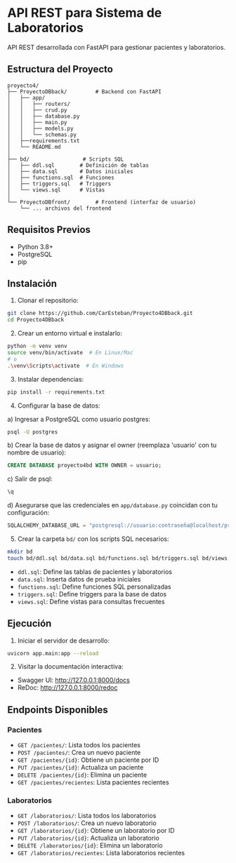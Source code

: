 # API REST para Sistema de Laboratorios

API REST desarrollada con FastAPI para gestionar pacientes y laboratorios.

## Estructura del Proyecto

```
proyecto4/
├── ProyectoDBback/         # Backend con FastAPI
│   ├── app/
│   │   ├── routers/
│   │   ├── crud.py
│   │   ├── database.py
│   │   ├── main.py
│   │   ├── models.py
│   │   └── schemas.py
│   ├──requirements.txt
│   └── README.md
│
├── bd/                 # Scripts SQL
│   ├── ddl.sql        # Definición de tablas
│   ├── data.sql       # Datos iniciales
│   ├── functions.sql  # Funciones
│   ├── triggers.sql   # Triggers
│   └── views.sql      # Vistas
│   
└── ProyectoDBfront/        # Frontend (interfaz de usuario)
    └── ... archivos del frontend
```

## Requisitos Previos

- Python 3.8+
- PostgreSQL
- pip

## Instalación

1. Clonar el repositorio:

```bash
git clone https://github.com/CarEsteban/Proyecto4DBback.git
cd Proyecto4DBback
```

2. Crear un entorno virtual e instalarlo:

```bash
python -m venv venv
source venv/bin/activate  # En Linux/Mac
# o
.\venv\Scripts\activate  # En Windows
```

3. Instalar dependencias:

```bash
pip install -r requirements.txt
```

4. Configurar la base de datos:

a) Ingresar a PostgreSQL como usuario postgres:
```bash
psql -U postgres
```

b) Crear la base de datos y asignar el owner (reemplaza 'usuario' con tu nombre de usuario):
```sql
CREATE DATABASE proyecto4bd WITH OWNER = usuario;
```

c) Salir de psql:
```sql
\q
```

d) Asegurarse que las credenciales en `app/database.py` coincidan con tu configuración:
```python
SQLALCHEMY_DATABASE_URL = "postgresql://usuario:contraseña@localhost/proyecto4bd"
```

5. Crear la carpeta `bd/` con los scripts SQL necesarios:
```bash
mkdir bd
touch bd/ddl.sql bd/data.sql bd/functions.sql bd/triggers.sql bd/views.sql
```

- `ddl.sql`: Define las tablas de pacientes y laboratorios
- `data.sql`: Inserta datos de prueba iniciales
- `functions.sql`: Define funciones SQL personalizadas
- `triggers.sql`: Define triggers para la base de datos
- `views.sql`: Define vistas para consultas frecuentes

## Ejecución

1. Iniciar el servidor de desarrollo:

```bash
uvicorn app.main:app --reload
```

2. Visitar la documentación interactiva:
- Swagger UI: http://127.0.0.1:8000/docs
- ReDoc: http://127.0.0.1:8000/redoc

## Endpoints Disponibles

### Pacientes
- `GET /pacientes/`: Lista todos los pacientes
- `POST /pacientes/`: Crea un nuevo paciente
- `GET /pacientes/{id}`: Obtiene un paciente por ID
- `PUT /pacientes/{id}`: Actualiza un paciente
- `DELETE /pacientes/{id}`: Elimina un paciente
- `GET /pacientes/recientes`: Lista pacientes recientes

### Laboratorios
- `GET /laboratorios/`: Lista todos los laboratorios
- `POST /laboratorios/`: Crea un nuevo laboratorio
- `GET /laboratorios/{id}`: Obtiene un laboratorio por ID
- `PUT /laboratorios/{id}`: Actualiza un laboratorio
- `DELETE /laboratorios/{id}`: Elimina un laboratorio
- `GET /laboratorios/recientes`: Lista laboratorios recientes